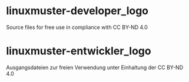 # linuxmuster-developer_logo

Source files for free use in compliance with CC BY-ND 4.0

# linuxmuster-entwickler_logo

Ausgangsdateien zur freien Verwendung unter Einhaltung der CC BY-ND 4.0
